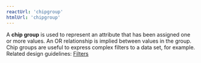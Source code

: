 ```yaml
---
reactUrl: 'chipgroup'
htmlUrl: 'chipgroup'
---
```

A **chip group** is used to represent an attribute that has been assigned one or more values. An OR relationship is implied between values in the group. Chip groups are useful to express complex filters to a data set, for example. Related design guidelines: [Filters](/design-guidelines/usage-and-behavior/filters)
